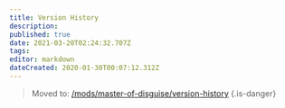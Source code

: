 ```yaml
---
title: Version History
description: 
published: true
date: 2021-03-20T02:24:32.707Z
tags: 
editor: markdown
dateCreated: 2020-01-30T00:07:12.312Z
---
```


> Moved to: [/mods/master-of-disguise/version-history](/mods/master-of-disguise/version-history)
{.is-danger}
